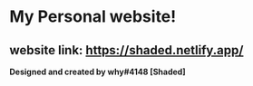 # My Personal website!
## website link: https://shaded.netlify.app/

**Designed and created by why#4148 [Shaded]**
